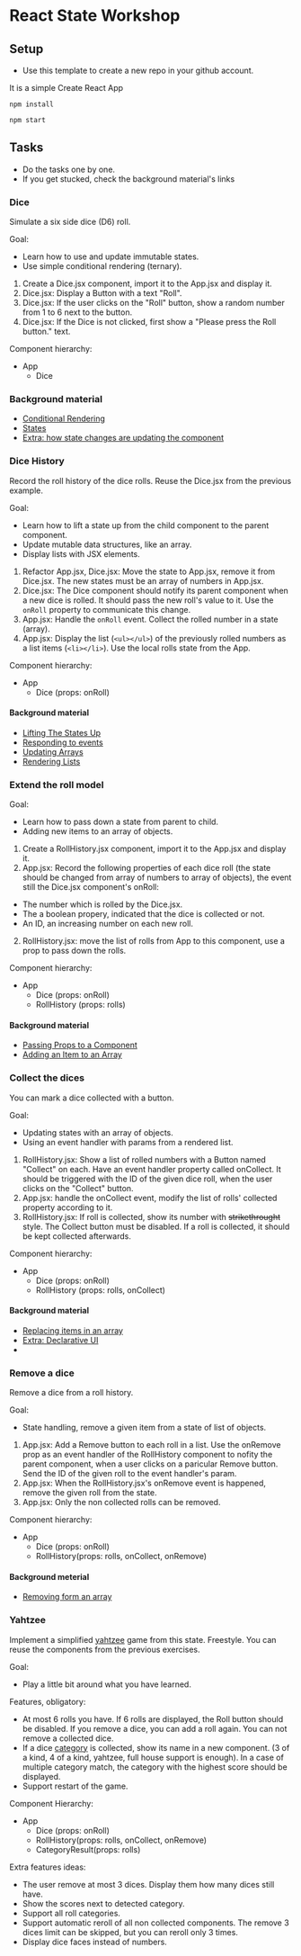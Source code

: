 # React State Workshop

## Setup

- Use this template to create a new repo in your github account.

It is a simple Create React App

`npm install`

`npm start`


## Tasks

- Do the tasks one by one.
- If you get stucked, check the background material's links

### Dice

Simulate a six side dice (D6) roll.

Goal: 

- Learn how to use and update immutable states.
- Use simple conditional rendering (ternary).

1. Create a Dice.jsx component, import it to the App.jsx and display it.
2. Dice.jsx: Display a Button with a text "Roll".
3. Dice.jsx: If the user clicks on the "Roll" button, show a random number from 1 to 6 next to the button.
4. Dice.jsx: If the Dice is not clicked, first show a "Please press the Roll button." text.

Component hierarchy:

- App
  - Dice

### Background material

  - [Conditional Rendering](https://react.dev/learn/conditional-rendering)
  - [States](https://react.dev/learn/state-a-components-memory)
  - [Extra: how state changes are updating the component](https://react.dev/learn/render-and-commit)


### Dice History

Record the roll history of the dice rolls. Reuse the Dice.jsx from the previous example.

Goal:

- Learn how to lift a state up from the child component to the parent component.
- Update mutable data structures, like an array.
- Display lists with JSX elements.

1. Refactor App.jsx, Dice.jsx: Move the state to App.jsx, remove it from Dice.jsx. The new states must be an array of numbers in App.jsx.
3. Dice.jsx: The Dice component should notify its parent component when a new dice is rolled. It should pass the new roll's value to it. Use the `onRoll` property to communicate this change.
4. App.jsx: Handle the `onRoll` event. Collect the rolled number in a state (array).
5. App.jsx: Display the list (`<ul></ul>`) of the previously rolled numbers as a list items (`<li></li>`). Use the local rolls state from the App. 

Component hierarchy:

- App
  - Dice (props: onRoll)

#### Background material

- [Lifting The States Up](https://react.dev/learn/sharing-state-between-components)
- [Responding to events](https://react.dev/learn/responding-to-events)
- [Updating Arrays](https://react.dev/learn/updating-arrays-in-state)
- [Rendering Lists](https://react.dev/learn/rendering-lists)

### Extend the roll model

Goal:

- Learn how to pass down a state from parent to child.
- Adding new items to an array of objects.

1. Create a RollHistory.jsx component, import it to the App.jsx and display it.
2. App.jsx: Record the following properties of each dice roll (the state should be changed from array of numbers to array of objects), the event still the Dice.jsx component's onRoll:

- The number which is rolled by the Dice.jsx.
- The a boolean propery, indicated that the dice is collected or not.
- An ID, an increasing number on each new roll.

2. RollHistory.jsx: move the list of rolls from App to this component, use a prop to pass down the rolls. 

Component hierarchy:

- App
  - Dice (props: onRoll)
  - RollHistory (props: rolls)

#### Background material

- [Passing Props to a Component](https://react.dev/learn/passing-props-to-a-component)
- [Adding an Item to an Array](https://react.dev/learn/updating-arrays-in-state#adding-to-an-array)

### Collect the dices

You can mark a dice collected with a button.

Goal:

- Updating states with an array of objects.
- Using an event handler with params from a rendered list.

1. RollHistory.jsx: Show a list of rolled numbers with a Button named "Collect" on each. Have an event handler property called onCollect. It should be triggered with the ID of the given dice roll, when the user clicks on the "Collect" button.
2. App.jsx: handle the onCollect event, modify the list of rolls' collected property according to it. 
3. RollHistory.jsx: If roll is collected, show its number with ~~strikethrought~~ style. The Collect button must be disabled. If a roll is collected, it should be kept collected afterwards.

Component hierarchy:

- App
  - Dice (props: onRoll)
  - RollHistory (props: rolls, onCollect)

#### Background material
  - [Replacing items in an array](https://react.dev/learn/updating-arrays-in-state#replacing-items-in-an-array)
  - [Extra: Declarative UI](https://react.dev/learn/reacting-to-input-with-state)
  -  

### Remove a dice

Remove a dice from a roll history. 

Goal:

- State handling, remove a given item from a state of list of objects.

1. App.jsx: Add a Remove button to each roll in a list. Use the onRemove prop as an event handler of the RollHistory component to nofity the parent component, when a user clicks on a paricular Remove button. Send the ID of the given roll to the event handler's param.
2. App.jsx: When the RollHistory.jsx's onRemove event is happened, remove the given roll from the state.
3. App.jsx: Only the non collected rolls can be removed.

Component hierarchy:

- App
  - Dice (props: onRoll)
  - RollHistory(props: rolls, onCollect, onRemove)

#### Background meterial
- [Removing form an array](https://react.dev/learn/updating-arrays-in-state#removing-from-an-array)

### Yahtzee

Implement a simplified [yahtzee](https://en.wikipedia.org/wiki/Yahtzee) game from this state. Freestyle.
You can reuse the components from the previous exercises.

Goal: 

  - Play a little bit around what you have learned.

Features, obligatory:

- At most 6 rolls you have. If 6 rolls are displayed, the Roll button should be disabled. If you remove a dice, you can add a roll again. You can not remove a collected dice.
- If a dice [category](https://en.wikipedia.org/wiki/Yahtzee#Lower_section) is collected, show its name in a new component. (3 of a kind, 4 of a kind, yahtzee, full house support is enough). In a case of multiple category match, the category with the highest score should be displayed.
- Support restart of the game.

Component Hierarchy:

- App
  - Dice (props: onRoll)
  - RollHistory(props: rolls, onCollect, onRemove)
  - CategoryResult(props: rolls)

Extra features ideas:

- The user remove at most 3 dices. Display them how many dices still have.
- Show the scores next to detected category.
- Support all roll categories.
- Support automatic reroll of all non collected components. The remove 3 dices limit can be skipped, but you can reroll only 3 times.
- Display dice faces instead of numbers.
